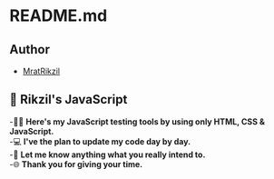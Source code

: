 # README.md

## Author
- [MratRikzil](https://github.com/MratRikzil "MratRikzil")

## 🚀 Rikzil's JavaScript
-🧑‍💻 **Here's my JavaScript testing tools by using only HTML, CSS & JavaScript.** <br>
-💻  **I've the plan to update my code day by day.** <br>
-🤖 **Let me know anything what you really intend to.** <br>
-🌐 **Thank you for giving your time.** <br>
